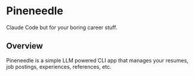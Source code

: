 # Pineneedle

Claude Code but for your boring career stuff.

## Overview

Pineneedle is a simple LLM powered CLI app that manages your resumes, job postings, experiences, references, etc. 